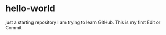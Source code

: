 # hello-world
just a starting repository
I am trying to learn GitHub. 
This is  my first Edit or Commit
